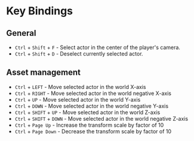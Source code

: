 # Key Bindings

## General

* `Ctrl` + `Shift` + `F` - Select actor in the center of the player's camera.
* `Ctrl` + `Shift` + `D` - Deselect currently selected actor.

## Asset management

* `Ctrl` + `LEFT` - Move selected actor in the world X-axis
* `Ctrl` + `RIGHT` - Move selected actor in the world negative X-axis
* `Ctrl` + `UP` - Move selected actor in the world Y-axis
* `Ctrl` + `DOWN` - Move selected actor in the world negative Y-axis
* `Ctrl` + `SHIFT` + `UP` - Move selected actor in the world Z-axis
* `Ctrl` + `SHIFT` + `DOWN` - Move selected actor in the world negative Z-axis
* `Ctrl` + `Page Up` - Increase the transform scale by factor of 10
* `Ctrl` + `Page Down` - Decrease the transform scale by factor of 10
